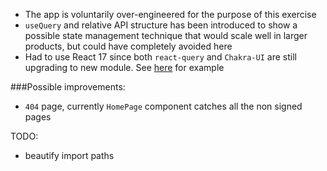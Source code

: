 - The app is voluntarily over-engineered for the purpose of this exercise
- `useQuery` and relative API structure has been introduced to show a possible state management technique that would scale well in larger products, but could have completely avoided here
- Had to use React 17 since both `react-query` and `Chakra-UI` are still upgrading to new module. See [here](https://github.com/tannerlinsley/react-query/issues/3476) for example

###Possible improvements:

- `404` page, currently `HomePage` component catches all the non signed pages

TODO:

- beautify import paths
